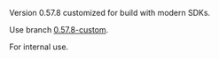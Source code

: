 Version 0.57.8 customized for build with modern SDKs.

Use branch [0.57.8-custom](https://github.com/casting-video/react-native/tree/0.57.8-custom).

For internal use.
